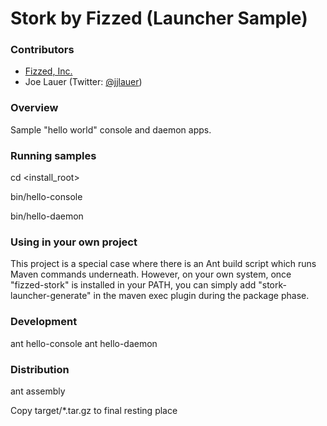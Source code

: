 Stork by Fizzed (Launcher Sample)
=======================================

### Contributors

 - [Fizzed, Inc.](http://fizzed.co)
 - Joe Lauer (Twitter: [@jjlauer](http://twitter.com/jjlauer))

### Overview

Sample "hello world" console and daemon apps.

### Running samples

cd <install_root>

bin/hello-console

bin/hello-daemon

### Using in your own project

This project is a special case where there is an Ant build script which runs
Maven commands underneath.  However, on your own system, once "fizzed-stork"
is installed in your PATH, you can simply add "stork-launcher-generate" in the
maven exec plugin during the package phase.

### Development

ant hello-console
ant hello-daemon

### Distribution

ant assembly

Copy target/*.tar.gz to final resting place
